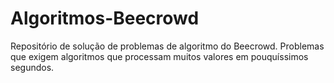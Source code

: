 # Algoritmos-Beecrowd
 Repositório de solução de problemas de algoritmo do Beecrowd. Problemas que exigem algoritmos que processam muitos valores em pouquíssimos segundos.
